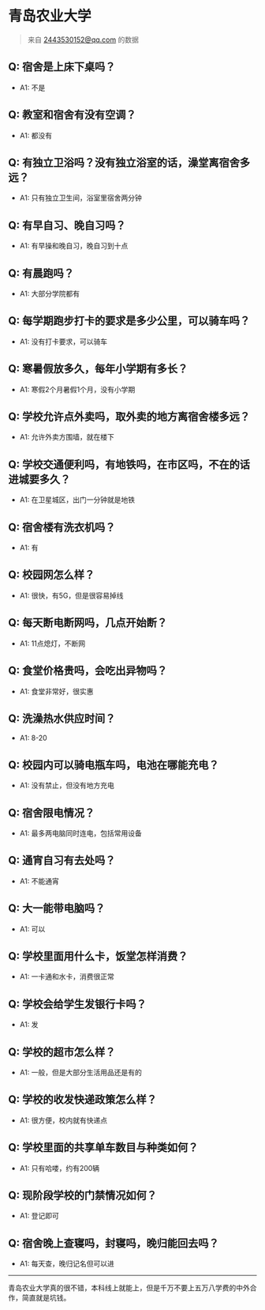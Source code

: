 # 青岛农业大学

> 来自 2443530152@qq.com 的数据

## Q: 宿舍是上床下桌吗？

- A1: 不是

## Q: 教室和宿舍有没有空调？

- A1: 都没有

## Q: 有独立卫浴吗？没有独立浴室的话，澡堂离宿舍多远？

- A1: 只有独立卫生间，浴室里宿舍两分钟

## Q: 有早自习、晚自习吗？

- A1: 有早操和晚自习，晚自习到十点

## Q: 有晨跑吗？

- A1: 大部分学院都有

## Q: 每学期跑步打卡的要求是多少公里，可以骑车吗？

- A1: 没有打卡要求，可以骑车

## Q: 寒暑假放多久，每年小学期有多长？

- A1: 寒假2个月暑假1个月，没有小学期

## Q: 学校允许点外卖吗，取外卖的地方离宿舍楼多远？

- A1: 允许外卖方围墙，就在楼下

## Q: 学校交通便利吗，有地铁吗，在市区吗，不在的话进城要多久？

- A1: 在卫星城区，出门一分钟就是地铁

## Q: 宿舍楼有洗衣机吗？

- A1: 有

## Q: 校园网怎么样？

- A1: 很快，有5G，但是很容易掉线

## Q: 每天断电断网吗，几点开始断？

- A1: 11点熄灯，不断网

## Q: 食堂价格贵吗，会吃出异物吗？

- A1: 食堂非常好，很实惠

## Q: 洗澡热水供应时间？

- A1: 8-20

## Q: 校园内可以骑电瓶车吗，电池在哪能充电？

- A1: 没有禁止，但没有地方充电

## Q: 宿舍限电情况？

- A1: 最多两电脑同时连电，包括常用设备

## Q: 通宵自习有去处吗？

- A1: 不能通宵

## Q: 大一能带电脑吗？

- A1: 可以

## Q: 学校里面用什么卡，饭堂怎样消费？

- A1: 一卡通和水卡，消费很正常

## Q: 学校会给学生发银行卡吗？

- A1: 发

## Q: 学校的超市怎么样？

- A1: 一般，但是大部分生活用品还是有的

## Q: 学校的收发快递政策怎么样？

- A1: 很方便，校内就有快递点

## Q: 学校里面的共享单车数目与种类如何？

- A1: 只有哈喽，约有200辆

## Q: 现阶段学校的门禁情况如何？

- A1: 登记即可

## Q: 宿舍晚上查寝吗，封寝吗，晚归能回去吗？

- A1: 每天查，晚归记名但可以进

***

青岛农业大学真的很不错，本科线上就能上，但是千万不要上五万八学费的中外合作，简直就是坑钱。